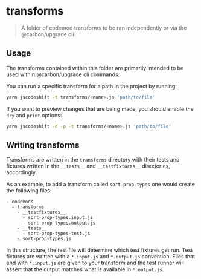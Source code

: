 # transforms

> A folder of codemod transforms to be ran independently or via the
> @carbon/upgrade cli

## Usage

The transforms contained within this folder are primarily intended to be used
within @carbon/upgrade cli commands.

You can run a specific transform for a path in the project by running:

```bash
yarn jscodeshift -t transforms/<name>.js 'path/to/file'
```

If you want to preview changes that are being made, you should enable the `dry`
and `print` options:

```bash
yarn jscodeshift -d -p -t transforms/<name>.js 'path/to/file'
```

## Writing transforms

Transforms are written in the `transforms` directory with their tests and
fixtures written in the `__tests__` and `__testfixtures__` directories,
accordingly.

As an example, to add a transform called `sort-prop-types` one would create the
following files:

```
- codemods
  - transforms
    - __testfixtures__
      - sort-prop-types.input.js
      - sort-prop-types.output.js
    - __tests__
      - sort-prop-types-test.js
    - sort-prop-types.js
```

In this structure, the test file will determine which test fixtures get run.
Test fixtures are written with a `*.input.js` and `*.output.js` convention.
Files that end with `*.input.js` are given to your transform and the test runner
will assert that the output matches what is available in `*.output.js`.
